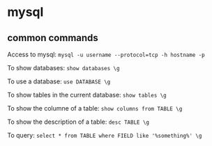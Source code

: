 
#  mysql


## common commands

Access to mysql:
`mysql -u username --protocol=tcp -h hostname -p`

To show databases:
`show databases \g`

To use a database:
`use DATABASE \g`

To show tables in the current database:
`show tables \g`

To show the columne of a table:
`show columns from TABLE \g`

To show the description of a table:
`desc TABLE \g`

To query:
`select * from TABLE where FIELD like '%something%' \g`





